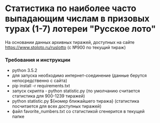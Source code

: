 

# Статистика по наиболее часто выпадающим числам в призовых турах (1-7) лотереи "Русское лото"
На основании данных архивных тиражей, доступных на сайте https://www.stoloto.ru/ruslotto (с №900 по текущий тираж)


### Требования и инструкции
* python 3.5.2
* для запуска необходимо интернет-соединение (данные берутся непосредственно с сайта)
* pip install -r requirements.txt
* запуск скрипта - python statistic.py (по умолчанию считается статистика для 900-1239 тиражей)
* python statistic.py ${номер ближайшего тиража} (статистика посчитается для всех доступных тиражей)
* файл favorite_numbers.txt со статистикой сгенерится в текущей папке